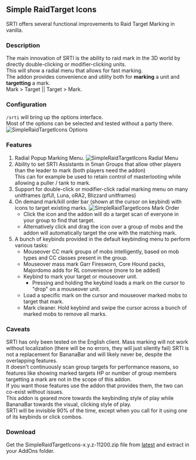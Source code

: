 ## Simple RaidTarget Icons
SRTI offers several functional improvements to Raid Target Marking in vanilla.

### Description
The main innovation of SRTI is the ability to raid mark in the 3D world by directly double-clicking or modifier-clicking units.  
This will show a radial menu that allows for fast marking.  
The addon provides convenience and utility both for **marking** a unit and **targetting** a mark.  
Mark > Target || Target > Mark.

### Configuration
`/srti` will bring up the options interface.  
Most of the options can be selected and tested without a party there.
![SimpleRaidTargetIcons Options]()

### Features
1. Radial Popup Marking Menu. ![SimpleRaidTargetIcons Radial Menu]()
2. Ability to set SRTI Assistants in 5man Groups that allow other players than the leader to mark (both players need the addon)  
This can for example be used to retain control of masterlooting while allowing a puller / tank to mark.
3. Support for double-click or modifier-click radial marking menu on many unitframes (pfUI, Luna, oRA2, Blizzard unitframes)
4. On demand mark/kill order bar (shown at the cursor on keybind) with icons to target existing marks. ![SimpleRaidTargetIcons Mark Order]()
    - Click the icon and the addon will do a target scan of everyone in your group to find that target.
    - Alternatively click and drag the icon over a group of mobs and the addon will automatically target the one with the matching mark.
5. A bunch of keybinds provided in the default keybinding menu to perform various tasks:
    - Mouseover CC mark groups of mobs intelligently, based on mob types and CC classes present in the group.
    - Mouseover mass mark Garr Firesworn, Core Hound packs, Majordomo adds for RL convenience (more to be added)
    - Keybind to mark your target or mouseover unit.
      - Pressing and holding the keybind loads a mark on the cursor to "drop" on a mouseover unit.
    - Load a specific mark on the cursor and mouseover marked mobs to target that mark.
    - Mark cleaner. Hold keybind and swipe the cursor across a bunch of marked mobs to remove all marks.

### Caveats
SRTI has only been tested on the English client. Mass marking will not work without localization (there will be no errors, they will just silently fail)
SRTI is not a replacement for BananaBar and will likely never be, despite the overlapping features.  
It doesn't continuously scan group targets for performance reasons, so features like showing marked targets HP or number of group members targetting a mark are not in the scope of this addon.  
If you want those features use the addon that provides them, the two can co-exist without issues.  
This addon is geared more towards the keybinding style of play while BananaBar towards the visual, clicking style of play.  
SRTI will be invisible 90% of the time, except when you call for it using one of its keybinds or click combos.

### Download
Get the SimpleRaidTargetIcons-x.y.z-11200.zip file from [latest]() and extract in your AddOns folder.
